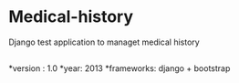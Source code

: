 Medical-history 
===============


Django test application to managet medical history 

##  ##
*version : 1.0
*year: 2013
*frameworks: django + bootstrap
